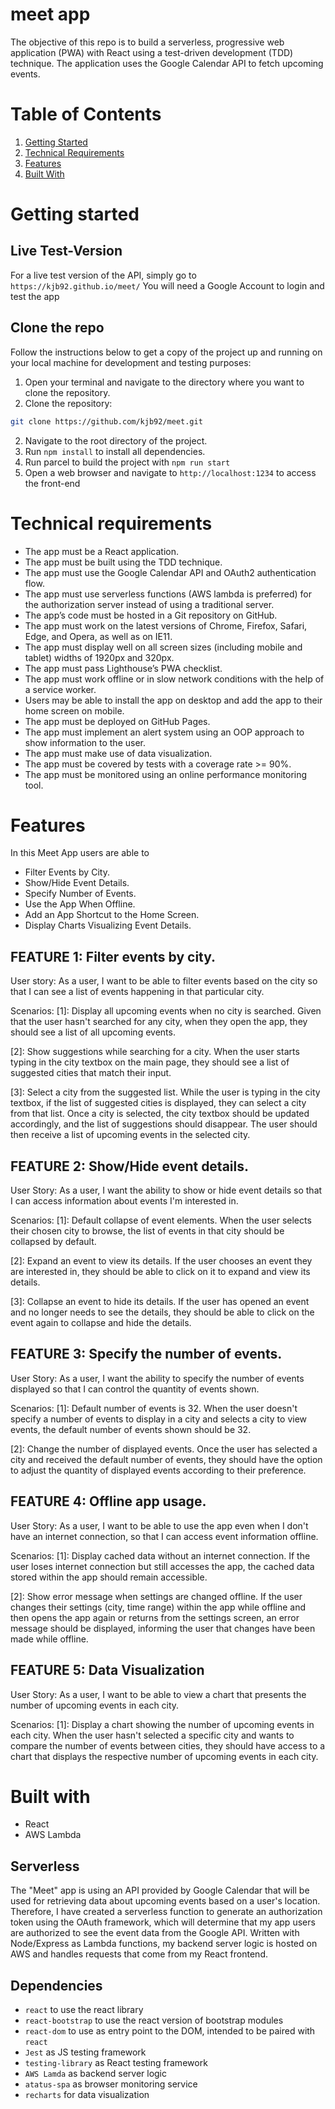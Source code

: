 # meet app

The objective of this repo is to build a serverless, progressive web application (PWA) with React using a
test-driven development (TDD) technique. The application uses the Google Calendar API to fetch upcoming events.


# Table of Contents

1. [Getting Started](#getting-started)
2. [Technical Requirements](#technical-requirements)
3. [Features](#features)
4. [Built With](#built-with)


# Getting started

## Live Test-Version
For a live test version of the API, simply go to `https://kjb92.github.io/meet/`
You will need a Google Account to login and test the app

## Clone the repo
Follow the instructions below to get a copy of the project up and running on your local machine for development and testing purposes:

1. Open your terminal and navigate to the directory where you want to clone the repository.
2. Clone the repository:
```bash
git clone https://github.com/kjb92/meet.git
```

2. Navigate to the root directory of the project.
3. Run `npm install` to install all dependencies.
4. Run parcel to build the project with `npm run start`
5. Open a web browser and navigate to `http://localhost:1234` to access the front-end


# Technical requirements
- The app must be a React application.
- The app must be built using the TDD technique.
- The app must use the Google Calendar API and OAuth2 authentication flow.
- The app must use serverless functions (AWS lambda is preferred) for the authorization server
instead of using a traditional server.
- The app’s code must be hosted in a Git repository on GitHub.
- The app must work on the latest versions of Chrome, Firefox, Safari, Edge, and Opera, as well
as on IE11.
- The app must display well on all screen sizes (including mobile and tablet) widths of 1920px
and 320px.
- The app must pass Lighthouse’s PWA checklist.
- The app must work offline or in slow network conditions with the help of a service worker.
- Users may be able to install the app on desktop and add the app to their home screen on
mobile.
- The app must be deployed on GitHub Pages.
- The app must implement an alert system using an OOP approach to show information to the
user.
- The app must make use of data visualization.
- The app must be covered by tests with a coverage rate >= 90%.
- The app must be monitored using an online performance monitoring tool.

# Features
In this Meet App users are able to
- Filter Events by City.
- Show/Hide Event Details.
- Specify Number of Events.
- Use the App When Offline.
- Add an App Shortcut to the Home Screen.
- Display Charts Visualizing Event Details.


## FEATURE 1: Filter events by city.

User story:
As a user, I want to be able to filter events based on the city so that I can see a list of events happening in that particular city.

Scenarios:
[1]: Display all upcoming events when no city is searched.
Given that the user hasn't searched for any city, when they open the app, they should see a list of all upcoming events.

[2]: Show suggestions while searching for a city.
When the user starts typing in the city textbox on the main page, they should see a list of suggested cities that match their input.

[3]: Select a city from the suggested list.
While the user is typing in the city textbox, if the list of suggested cities is displayed, they can select a city from that list. Once a city is selected, the city textbox should be updated accordingly, and the list of suggestions should disappear. The user should then receive a list of upcoming events in the selected city.

## FEATURE 2: Show/Hide event details.

User Story:
As a user, I want the ability to show or hide event details so that I can access information about events I'm interested in.

Scenarios:
[1]: Default collapse of event elements.
When the user selects their chosen city to browse, the list of events in that city should be collapsed by default.

[2]: Expand an event to view its details.
If the user chooses an event they are interested in, they should be able to click on it to expand and view its details.

[3]: Collapse an event to hide its details.
If the user has opened an event and no longer needs to see the details, they should be able to click on the event again to collapse and hide the details.

## FEATURE 3: Specify the number of events.

User Story:
As a user, I want the ability to specify the number of events displayed so that I can control the quantity of events shown.

Scenarios:
[1]: Default number of events is 32.
When the user doesn't specify a number of events to display in a city and selects a city to view events, the default number of events shown should be 32.

[2]: Change the number of displayed events.
Once the user has selected a city and received the default number of events, they should have the option to adjust the quantity of displayed events according to their preference.

## FEATURE 4: Offline app usage.

User Story:
As a user, I want to be able to use the app even when I don't have an internet connection, so that I can access event information offline.

Scenarios:
[1]: Display cached data without an internet connection.
If the user loses internet connection but still accesses the app, the cached data stored within the app should remain accessible.

[2]: Show error message when settings are changed offline.
If the user changes their settings (city, time range) within the app while offline and then opens the app again or returns from the settings screen, an error message should be displayed, informing the user that changes have been made while offline.

## FEATURE 5: Data Visualization

User Story:
As a user, I want to be able to view a chart that presents the number of upcoming events in each city.

Scenarios:
[1]: Display a chart showing the number of upcoming events in each city.
When the user hasn't selected a specific city and wants to compare the number of events between cities, they should have access to a chart that displays the respective number of upcoming events in each city.


# Built with
- React
- AWS Lambda

## Serverless
The "Meet" app is using an API provided by Google Calendar that will be used for retrieving data about upcoming events based on a user's location. Therefore, I have created a serverless function to generate an authorization token using the OAuth framework, which will determine that my app users are authorized to see the event data from the Google API.
Written with Node/Express as Lambda functions, my backend server logic is hosted on AWS and handles requests that come from my React frontend.


## Dependencies
- `react` to use the react library
- `react-bootstrap` to use the react version of bootstrap modules
- `react-dom` to use as entry point to the DOM, intended to be paired with `react`
- `Jest` as JS testing framework
- `testing-library` as React testing framework
- `AWS Lamda` as backend server logic
- `atatus-spa` as browser monitoring service
- `recharts` for data visualization

